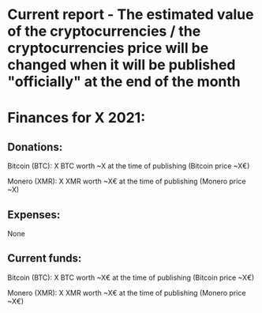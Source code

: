 # Current report - The estimated value of the cryptocurrencies / the cryptocurrencies price will be changed when it will be published "officially" at the end of the month

# Finances for X 2021:


## Donations:

Bitcoin (BTC): X BTC worth ~X at the time of publishing (Bitcoin price ~X€)

Monero (XMR): X XMR worth ~X€ at the time of publishing (Monero price ~X)


## Expenses:

None


## Current funds:

Bitcoin (BTC): X BTC worth ~X€ at the time of publishing (Bitcoin price ~X€)

Monero (XMR): X XMR worth ~X€ at the time of publishing (Monero price ~X€)
